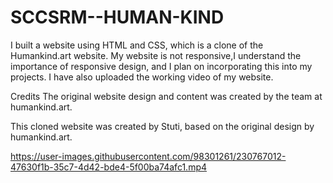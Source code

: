 # SCCSRM--HUMAN-KIND

I built a website using HTML and CSS, which is a clone of the Humankind.art website. My website is not responsive,I understand the importance of responsive design, and I plan on incorporating this into my projects.
I have also uploaded the working video of my website. 

Credits
The original website design and content was created by the team at humankind.art.

This cloned website was created by Stuti, based on the original design by humankind.art.


https://user-images.githubusercontent.com/98301261/230767012-47630f1b-35c7-4d42-bde4-5f00ba74afc1.mp4

